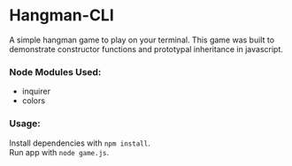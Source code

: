 # Hangman-CLI

A simple hangman game to play on your terminal. This game was built to demonstrate constructor functions and prototypal inheritance in javascript.

### Node Modules Used:
* inquirer
* colors

### Usage:
Install dependencies with `npm install`.                                                
Run app with `node game.js`.

